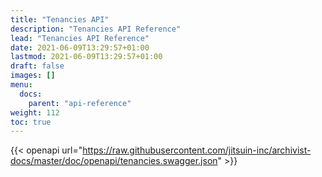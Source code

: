 ```yaml
---
title: "Tenancies API"
description: "Tenancies API Reference"
lead: "Tenancies API Reference"
date: 2021-06-09T13:29:57+01:00
lastmod: 2021-06-09T13:29:57+01:00
draft: false
images: []
menu: 
  docs:
    parent: "api-reference"
weight: 112
toc: true
---
```


{{< openapi url="https://raw.githubusercontent.com/jitsuin-inc/archivist-docs/master/doc/openapi/tenancies.swagger.json" >}}
